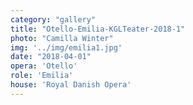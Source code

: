 ```yaml
---
category: "gallery"
title: "Otello-Emilia-KGLTeater-2018-1"
photo: "Camilla Winter"
img: '../img/emilia1.jpg'
date: "2018-04-01"
opera: 'Otello'
role: 'Emilia'
house: 'Royal Danish Opera'
---
```

